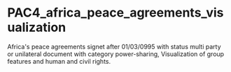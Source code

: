 # PAC4_africa_peace_agreements_visualization
Africa's peace agreements signet after 01/03/0995 with status multi party or unilateral document with category power-sharing, Visualization of group features and human and civil rights.
